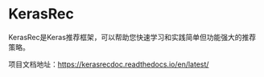 # KerasRec

KerasRec是Keras推荐框架，可以帮助您快速学习和实践简单但功能强大的推荐策略。

项目文档地址：https://kerasrecdoc.readthedocs.io/en/latest/


